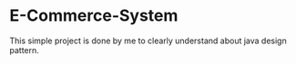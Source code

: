 # E-Commerce-System
This simple project is done by me to clearly understand about java design pattern.
